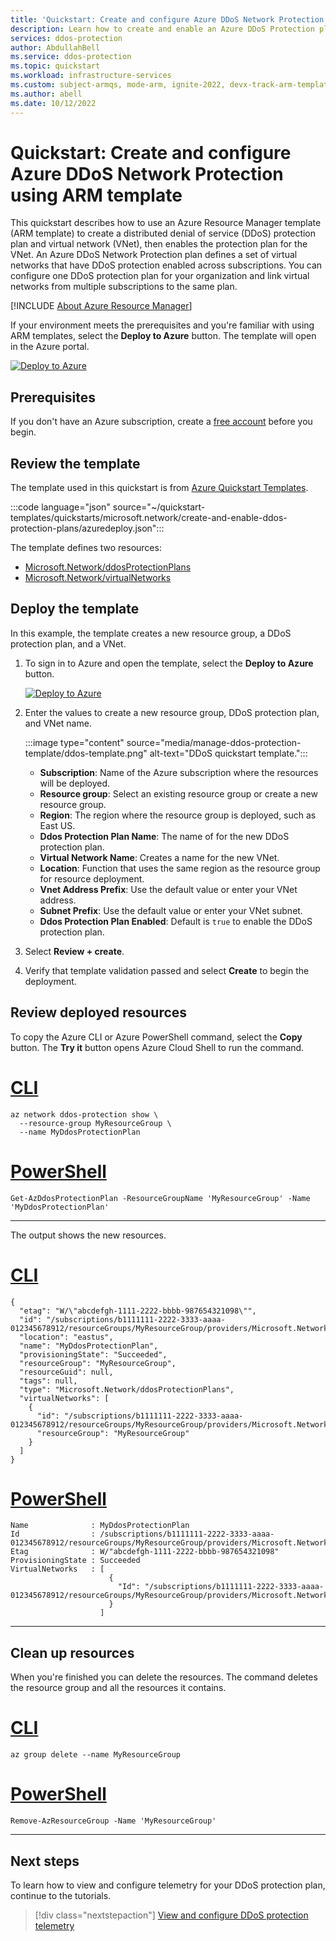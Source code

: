 ```yaml
---
title: 'Quickstart: Create and configure Azure DDoS Network Protection - ARM template'
description: Learn how to create and enable an Azure DDoS Protection plan using an Azure Resource Manager template (ARM template).
services: ddos-protection
author: AbdullahBell
ms.service: ddos-protection
ms.topic: quickstart
ms.workload: infrastructure-services
ms.custom: subject-armqs, mode-arm, ignite-2022, devx-track-arm-template
ms.author: abell
ms.date: 10/12/2022
---
```


# Quickstart: Create and configure Azure DDoS Network Protection using ARM template

This quickstart describes how to use an Azure Resource Manager template (ARM template) to create a distributed denial of service (DDoS) protection plan and virtual network (VNet), then enables the protection plan for the VNet. An Azure DDoS Network Protection plan defines a set of virtual networks that have DDoS protection enabled across subscriptions. You can configure one DDoS protection plan for your organization and link virtual networks from multiple subscriptions to the same plan.

[!INCLUDE [About Azure Resource Manager](../../includes/resource-manager-quickstart-introduction.md)]

If your environment meets the prerequisites and you're familiar with using ARM templates, select the **Deploy to Azure** button. The template will open in the Azure portal.

[![Deploy to Azure](../media/template-deployments/deploy-to-azure.svg)](https://portal.azure.com/#create/Microsoft.Template/uri/https%3A%2F%2Fraw.githubusercontent.com%2FAzure%2Fazure-quickstart-templates%2Fmaster%2Fquickstarts%2Fmicrosoft.network%2Fcreate-and-enable-ddos-protection-plans%2Fazuredeploy.json)

## Prerequisites

If you don't have an Azure subscription, create a [free account](https://azure.microsoft.com/free/?WT.mc_id=A261C142F) before you begin.

## Review the template

The template used in this quickstart is from [Azure Quickstart Templates](https://azure.microsoft.com/resources/templates/create-and-enable-ddos-protection-plans).

:::code language="json" source="~/quickstart-templates/quickstarts/microsoft.network/create-and-enable-ddos-protection-plans/azuredeploy.json":::

The template defines two resources:

- [Microsoft.Network/ddosProtectionPlans](/azure/templates/microsoft.network/ddosprotectionplans)
- [Microsoft.Network/virtualNetworks](/azure/templates/microsoft.network/virtualnetworks)

## Deploy the template

In this example, the template creates a new resource group, a DDoS protection plan, and a VNet.

1. To sign in to Azure and open the template, select the **Deploy to Azure** button.

    [![Deploy to Azure](../media/template-deployments/deploy-to-azure.svg)](https://portal.azure.com/#create/Microsoft.Template/uri/https%3A%2F%2Fraw.githubusercontent.com%2FAzure%2Fazure-quickstart-templates%2Fmaster%2Fquickstarts%2Fmicrosoft.network%2Fcreate-and-enable-ddos-protection-plans%2Fazuredeploy.json)

1. Enter the values to create a new resource group, DDoS protection plan, and VNet name.

    :::image type="content" source="media/manage-ddos-protection-template/ddos-template.png" alt-text="DDoS quickstart template.":::

    - **Subscription**: Name of the Azure subscription where the resources will be deployed.
    - **Resource group**: Select an existing resource group or create a new resource group.
    - **Region**: The region where the resource group is deployed, such as East US.
    - **Ddos Protection Plan Name**: The name of for the new DDoS protection plan.
    - **Virtual Network Name**: Creates a name for the new VNet.
    - **Location**: Function that uses the same region as the resource group for resource deployment.
    - **Vnet Address Prefix**: Use the default value or enter your VNet address.
    - **Subnet Prefix**: Use the default value or enter your VNet subnet.
    - **Ddos Protection Plan Enabled**: Default is `true` to enable the DDoS protection plan.

1. Select **Review + create**.
1. Verify that template validation passed and select **Create** to begin the deployment.

## Review deployed resources

To copy the Azure CLI or Azure PowerShell command, select the **Copy** button. The **Try it** button opens Azure Cloud Shell to run the command.

# [CLI](#tab/CLI)

```azurecli-interactive
az network ddos-protection show \
  --resource-group MyResourceGroup \
  --name MyDdosProtectionPlan
```

# [PowerShell](#tab/PowerShell)

```azurepowershell-interactive
Get-AzDdosProtectionPlan -ResourceGroupName 'MyResourceGroup' -Name 'MyDdosProtectionPlan'
```

---

The output shows the new resources.

# [CLI](#tab/CLI)

```Output
{
  "etag": "W/\"abcdefgh-1111-2222-bbbb-987654321098\"",
  "id": "/subscriptions/b1111111-2222-3333-aaaa-012345678912/resourceGroups/MyResourceGroup/providers/Microsoft.Network/ddosProtectionPlans/MyDdosProtectionPlan",
  "location": "eastus",
  "name": "MyDdosProtectionPlan",
  "provisioningState": "Succeeded",
  "resourceGroup": "MyResourceGroup",
  "resourceGuid": null,
  "tags": null,
  "type": "Microsoft.Network/ddosProtectionPlans",
  "virtualNetworks": [
    {
      "id": "/subscriptions/b1111111-2222-3333-aaaa-012345678912/resourceGroups/MyResourceGroup/providers/Microsoft.Network/virtualNetworks/MyVNet",
      "resourceGroup": "MyResourceGroup"
    }
  ]
}
```

# [PowerShell](#tab/PowerShell)

```Output
Name              : MyDdosProtectionPlan
Id                : /subscriptions/b1111111-2222-3333-aaaa-012345678912/resourceGroups/MyResourceGroup/providers/Microsoft.Network/ddosProtectionPlans/MyDdosProtectionPlan
Etag              : W/"abcdefgh-1111-2222-bbbb-987654321098"
ProvisioningState : Succeeded
VirtualNetworks   : [
                      {
                        "Id": "/subscriptions/b1111111-2222-3333-aaaa-012345678912/resourceGroups/MyResourceGroup/providers/Microsoft.Network/virtualNetworks/MyVNet"
                      }
                    ]
```

---

## Clean up resources

When you're finished you can delete the resources. The command deletes the resource group and all the resources it contains.

# [CLI](#tab/CLI)

```azurecli-interactive
az group delete --name MyResourceGroup
```

# [PowerShell](#tab/PowerShell)

```azurepowershell-interactive
Remove-AzResourceGroup -Name 'MyResourceGroup'
```

---

## Next steps

To learn how to view and configure telemetry for your DDoS protection plan, continue to the tutorials.

> [!div class="nextstepaction"]
> [View and configure DDoS protection telemetry](telemetry.md)
